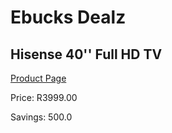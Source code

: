 
# Ebucks Dealz
## Hisense 40'' Full HD TV
[Product Page](https://www.ebucks.com/web/shop/productSelected.do?prodId=1058718534&catId=370101825)

Price: R3999.00

Savings: 500.0


	